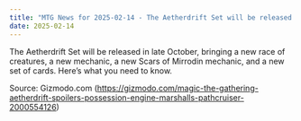 ```yaml
---
title: "MTG News for 2025-02-14 - The Aetherdrift Set will be released in late Octob..."
date: 2025-02-14
---
```


The Aetherdrift Set will be released in late October, bringing a new race of creatures, a new mechanic, a new Scars of Mirrodin mechanic, and a new set of cards. Here’s what you need to know.

Source: Gizmodo.com (https://gizmodo.com/magic-the-gathering-aetherdrift-spoilers-possession-engine-marshalls-pathcruiser-2000554126)
